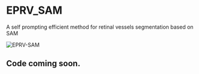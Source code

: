 # EPRV_SAM
A self prompting efficient method for retinal vessels segmentation based on SAM

![EPRV-SAM](../fig1.png)

## Code coming soon.
